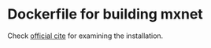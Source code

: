# Dockerfile for building mxnet
Check [official cite](http://mxnet.incubator.apache.org/versions/master/install/validate_mxnet.html) for examining the installation. 